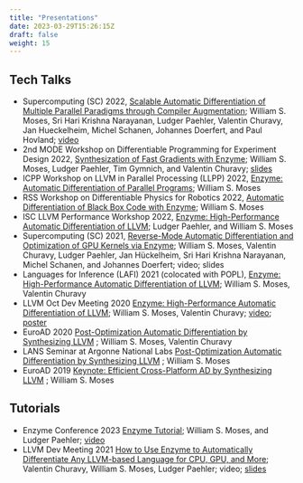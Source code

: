 ```yaml
---
title: "Presentations"
date: 2023-03-29T15:26:15Z
draft: false
weight: 15
---
```


## Tech Talks

* Supercomputing (SC) 2022, [Scalable Automatic Differentiation of Multiple Parallel Paradigms through Compiler Augmentation](http://c.wsmoses.com/presentations/enzyme-sc22.key); William S. Moses, Sri Hari Krishna Narayanan, Ludger Paehler, Valentin Churavy, Jan Hueckelheim, Michel Schanen, Johannes Doerfert, and Paul Hovland; [video](https://www.youtube.com/watch?v=vOiDYnMMOjo)
* 2nd MODE Workshop on Differentiable Programming for Experiment Design 2022, [Synthesization of Fast Gradients with Enzyme](https://indico.cern.ch/event/1145124/contributions/4994088/); William S. Moses, Ludger Paehler, Tim Gymnich, and Valentin Churavy; [slides](https://indico.cern.ch/event/1145124/contributions/4994088/attachments/2508821/4311554/enzyme-mode.pdf)
* ICPP Workshop on LLVM in Parallel Processing (LLPP) 2022, [Enzyme: Automatic Differentiation of Parallel Programs](https://llvm.org/devmtg/2022-08-29/); William S. Moses
* RSS Workshop on Differentiable Physics for Robotics 2022, [Automatic Differentiation of Black Box Code with Enzyme](https://sites.google.com/view/rssdiffsim/home); William S. Moses
* ISC LLVM Performance Workshop 2022, [Enzyme: High-Performance Automatic Differentiation of LLVM](https://hps.vi4io.org/events/2022/llvm); Ludger Paehler, and William S. Moses
* Supercomputing (SC) 2021, [Reverse-Mode Automatic Differentiation and Optimization of GPU Kernels via Enzyme](https://dl.acm.org/doi/abs/10.1145/3458817.3476165); William S. Moses, Valentin Churavy, Ludger Paehler, Jan Hückelheim, Sri Hari Krishna Narayanan, Michel Schanen, and Johannes Doerfert; video; slides
* Languages for Inference (LAFI) 2021 (colocated with POPL), [Enzyme: High-Performance Automatic Differentiation of LLVM](https://popl21.sigplan.org/details/lafi-2021-papers/4/Enzyme-High-Performance-Automatic-Differentiation-of-LLVM); William S. Moses, Valentin Churavy
* LLVM Oct Dev Meeting 2020 [Enzyme: High-Performance Automatic Differentiation of LLVM](https://llvm.org/devmtg/2020-09/program/); William S. Moses, Valentin Churavy; [video](https://www.youtube.com/watch?v=auQNFDlaXdM); [poster](https://c.wsmoses.com/posters/Enzyme-llvmdev.pdf)
* EuroAD 2020 [Post-Optimization Automatic Differentiation by Synthesizing LLVM](http://www.autodiff.org/Docs/euroad/23rd%20EuroAd%20Workshop%20-%20William%20Moses%20-%20Post-Optimization%20Automatic%20Differentiation%20by%20Synthesizing%20LLVM.pdf) ; William S. Moses, Valentin Churavy
* LANS Seminar at Argonne National Labs [Post-Optimization Automatic
Differentiation by Synthesizing LLVM](https://www.anl.gov/event/postoptimization-automatic-differentiation-by-synthesizing-llvm) ; William S. Moses
* EuroAD 2019 [Keynote: Efficient Cross-Platform AD by Synthesizing LLVM](http://www.autodiff.org/?module=Workshops&submenu=EuroAD%2F22%2Fprogramme) ; William S. Moses

## Tutorials

* Enzyme Conference 2023 [Enzyme Tutorial](https://pretalx.enzyme.csail.mit.edu/enzymecon-2023/talk/QUZHS8/); William S. Moses, and Ludger Paehler; [video](https://www.youtube.com/live/ubIDJAbIXAc?feature=share&t=5497)
* LLVM Dev Meeting 2021 [How to Use Enzyme to Automatically Differentiate Any LLVM-based Language for CPU, GPU, and More](https://llvm.swoogo.com/2021devmtg/agenda); Valentin Churavy, William S. Moses, Ludger Paehler; video; [slides](https://c.wsmoses.com/presentations/enzyme-sc.pdf)

